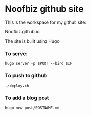 # Noofbiz github site

This is the workspace for my github site: 

Noofbiz.github.io

The site is built using [Hugo](https://gohugo.io)

### To serve: 

```
hugo server -p $PORT --bind $IP
```

### To push to github

```
./deploy.sh
```

### To add a blog post
```
hugo new post/POSTNAME.md
```
